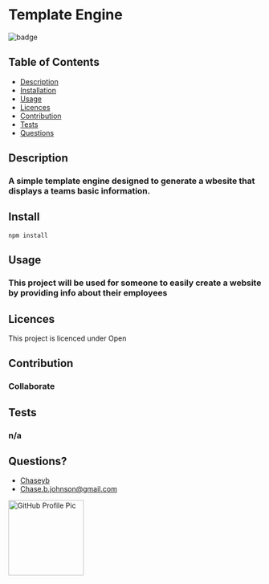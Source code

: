 
  # Template Engine 
  ![badge](https://img.shields.io/badge/License-Open-blue.svg)

  ## Table of Contents
  - [Description](#description)
  - [Installation](#install)
  - [Usage](#usage)
  - [Licences](#licences)
  - [Contribution](#contribution)
  - [Tests](#tests)
  - [Questions](#questions)
    
  ## Description
  ### A simple template engine designed to generate a wbesite that displays a teams basic information.

  ## Install
  ```
  npm install
  ```
          
  ## Usage
  ### This project will be used for someone to easily create a website by providing info about their employees 
          
  ## Licences 
  This project is licenced under Open
          
  ## Contribution
  ### Collaborate
            
  ##  Tests
  ### n/a

  ## Questions?
  * [Chaseyb](https://github.com/Chaseyb)
  * <Chase.b.johnson@gmail.com>

  <img src="https://github.com/Chaseyb.png" alt="GitHub Profile Pic" width="150" height="150">
  
    